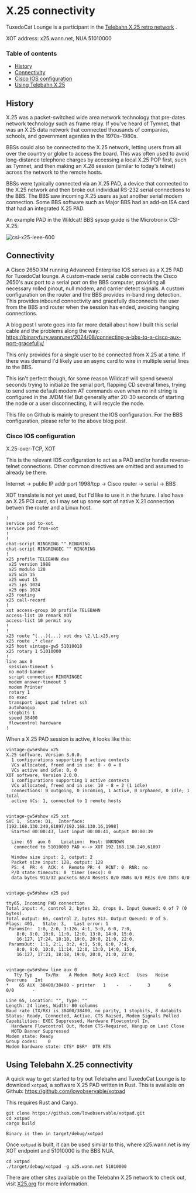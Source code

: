 # X.25 connectivity

TuxedoCat Lounge is a participant in the [Telebahn X.25 retro network](http://www.x25.org) .

XOT address: x25.wann.net, NUA 51010000

### Table of contents
- [History](#history)
- [Connectivity](#connectivity)
- [Cisco IOS configuration](#cisco-ios-configuration)
- [Using Telebahn X.25](#using-telebahn-x25-connectivity)

## History

X.25 was a packet-switched wide area network technology that pre-dates network
technology such as frame relay.  If you've heard of Tymnet, that was an X.25
data network that connected thousands of companies, schools, and government
agenties in the 1970s-1980s.

BBSs could also be connected to the X.25 network, letting users from all over
the country or globe to access the board. This was often used to avoid
long-distance telephone charges by accessing a local X.25 POP first, such
as Tymnet, and then making an X.28 session (similar to today's telnet) across
the network to the remote hosts.

BBSs were typically connected via an X.25 PAD, a device that connected to
the X.25 network and then broke out individual RS-232 serial connections
to the BBS. The BBS saw incoming X.25 users as just another serial modem
connection. Some BBS software such as Major BBS had an add-on ISA card that
had an integrated X.25 PAD.

An example PAD in the Wildcat! BBS sysop guide is the Microtronix CSI-X.25:

![csi-x25-ieee-600](https://github.com/user-attachments/assets/709cfc94-1403-4e85-9315-351214738b06)


## Connectivity

A Cisco 2650 XM running Advanced Enterprise IOS serves as a X.25 PAD for
TuxedoCat lounge. A custom-made serial cable connects the Cisco 2650's
aux port to a serial port on the BBS computer, providing all necessary
rolled pinout, null modem, and carrier detect signals. A custom 
configuration on the router and the BBS provides in-band ring detection.
This provides inbound connectivity and gracefully disconnects the user
from the BBS and router when the session has ended, avoiding hanging
connections.

A blog post I wrote goes into far more detail about how I built this serial
cable and the problems along the way: https://binaryfury.wann.net/2024/08/connecting-a-bbs-to-a-cisco-aux-port-gracefully/

This only provides for a single user to be connected from X.25 at a time.
If there was demand I'd likely use an async card to wire in multiple
serial lines to the BBS.

This isn't perfect though, for some reason Wildcat! will spend several
seconds trying to initialize the serial port, flapping CD several times,
trying to send some default modem AT commands even when no init string
is configured in the .MDM file!  But generally after 20-30 seconds of
starting the node or a user disconnecting, it will recycle the node.

This file on Github is mainly to present the IOS configuration. For the BBS
configuration, please refer to the above blog post.

### Cisco IOS configuration

X.25-over-TCP, XOT

This is the relevant IOS configuration to act as a PAD and/or handle
reverse-telnet connections. Other common directives are omitted and
assumed to already be there.

Internet -> public IP addr port 1998/tcp -> Cisco router -> serial -> BBS

XOT translate is not yet used, but I'd like to use it in the future.
I also have an X.25 PCI card, so I may set up some sort of native X.21
connection betwen the router and a Linux host.

```
!
service pad to-xot
service pad from-xot
!
!
chat-script RINGRING "" RINGRING
chat-script RINGRINGEC "" RINGRING
!
x25 profile TELEBAHN dxe
 x25 version 1988
 x25 modulo 128
 x25 win 15
 x25 wout 15
 x25 ips 1024
 x25 ops 1024
x25 routing
x25 call-record
!
xot access-group 10 profile TELEBAHN
access-list 10 remark XOT
access-list 10 permit any
!
!
x25 route ^(...)(...) xot dns \2.\1.x25.org
x25 route .* clear
x25 host vintage-gw5 51010018
x25 rotary 1 51010000
!
line aux 0
 session-timeout 5
 no motd-banner
 script connection RINGRINGEC
 modem answer-timeout 5
 modem Printer
 rotary 1
 no exec
 transport input pad telnet ssh
 autohangup
 stopbits 1
 speed 38400
 flowcontrol hardware
!
```

When a X.25 PAD session is active, it looks like this:

```
vintage-gw5#show x25
X.25 software, Version 3.0.0.
  1 configurations supporting 0 active contexts
  VCs allocated, freed and in use: 0 - 0 = 0
  VCs active and idle: 0, 0
XOT software, Version 2.0.0.
  1 configurations supporting 1 active contexts
  VCs allocated, freed and in use: 10 - 8 = 2 (1 idle)
  connections: 0 outgoing, 0 incoming, 1 active, 0 orphaned, 0 idle; 1 total
  active VCs: 1, connected to 1 remote hosts


vintage-gw5#show x25 xot
SVC 1,  State: D1,  Interface: [192.168.130.240,61897/192.168.130.16,1998]
  Started 00:00:43, last input 00:00:41, output 00:00:39

  Line: 65  aux 0    Location:  Host: UNKNOWN
   connected to 51010000 PAD <--> XOT 192.168.130.240,61897

  Window size input: 2, output: 2
  Packet size input: 128, output: 128
  PS: 4  PR: 4  ACK: 4  Remote PR: 4  RCNT: 0  RNR: no
  P/D state timeouts: 0  timer (secs): 0
  data bytes 913/32 packets 68/4 Resets 0/0 RNRs 0/0 REJs 0/0 INTs 0/0


vintage-gw5#show x25 pad

tty65, Incoming PAD connection
Total input: 4, control 2, bytes 32, drops 0. Input Queued: 0 of 7 (0 bytes).
Total output: 66, control 2, bytes 913. Output Queued: 0 of 5.
Flags: 401,   State: 3,   Last error: 1
 ParamsIn:  1:0, 2:0, 3:126, 4:1, 5:0, 6:0, 7:0,
    8:0, 9:0, 10:0, 11:0, 12:0, 13:0, 14:0, 15:0,
    16:127, 17:24, 18:18, 19:0, 20:0, 21:0, 22:0,
 ParamsOut:  1:1, 2:1, 3:2, 4:1, 5:0, 6:0, 7:4,
    8:0, 9:0, 10:0, 11:14, 12:0, 13:0, 14:0, 15:0,
    16:127, 17:21, 18:18, 19:0, 20:0, 21:0, 22:0,


vintage-gw5#show line aux 0
   Tty Typ     Tx/Rx    A Modem  Roty AccO AccI   Uses   Noise  Overruns   Int
*    65 AUX  38400/38400 - printer   1    -    -      3       6     0/0       -

Line 65, Location: "", Type: ""
Length: 24 lines, Width: 80 columns
Baud rate (TX/RX) is 38400/38400, no parity, 1 stopbits, 8 databits
Status: Ready, Connected, Active, CTS Raised, Modem Signals Polled
Capabilities: EXEC Suppressed, Hardware Flowcontrol In,
  Hardware Flowcontrol Out, Modem CTS-Required, Hangup on Last Close
  MOTD Banner Suppressed
Modem state: Ready
Group codes:    0
Modem hardware state: CTS* DSR*  DTR RTS

```


## Using Telebahn X.25 connectivity

A quick way to get started to try out Telebahn and TuxedoCat Lounge is to
download `xotpad`, a software X.25 PAD written in Rust. This is available
on Github: https://github.com/lowobservable/xotpad

This requires Rust and Cargo.

```
git clone https://github.com/lowobservable/xotpad.git
cd xotpad
cargo build

Binary is then in target/debug/xotpad

```

Once `xotpad` is built, it can be used similar to this, where x25.wann.net
is my XOT endpoint and 51010000 is the BBS NUA.

```
cd xotpad
./target/debug/xotpad -g x25.wann.net 51010000
```

There are other sites available on the Telebahn X.25 network to check out,
visit [X25.org](http://www.x25.org/) for more information.

